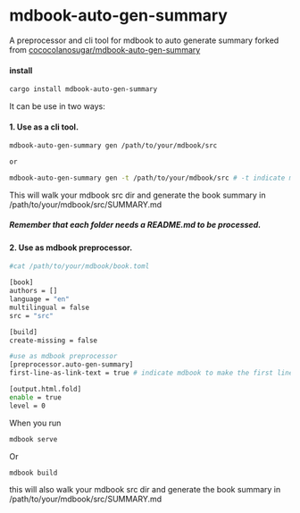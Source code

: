 # mdbook-auto-gen-summary

A preprocessor and cli tool for mdbook to auto generate summary forked from [cococolanosugar/mdbook-auto-gen-summary](https://github.com/cococolanosugar/mdbook-auto-gen-summary)

#### install

```bash
cargo install mdbook-auto-gen-summary
```

It can be use in two ways:

#### 1. Use as a cli tool.

```bash
mdbook-auto-gen-summary gen /path/to/your/mdbook/src

or

mdbook-auto-gen-summary gen -t /path/to/your/mdbook/src # -t indicate mdbook to make the first line(default the file name) of markdown file as the link text in SUMMARY.md 
```

This will walk your mdbook src dir and generate the book summary in /path/to/your/mdbook/src/SUMMARY.md

##### Remember that each folder needs a README.md to be processed.

#### 2. Use as mdbook preprocessor.

```bash
#cat /path/to/your/mdbook/book.toml

[book]
authors = []
language = "en"
multilingual = false
src = "src"

[build]
create-missing = false

#use as mdbook preprocessor
[preprocessor.auto-gen-summary]
first-line-as-link-text = true # indicate mdbook to make the first line(default the file name) of markdown file as the link text in SUMMARY.md 

[output.html.fold]
enable = true
level = 0

```

When you run 
```bash
mdbook serve
```
Or
```bash
mdbook build
```
this will also walk your mdbook src dir and generate the book summary in /path/to/your/mdbook/src/SUMMARY.md



